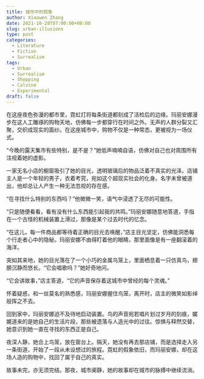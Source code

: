 ```yaml
---
title: 城市中的假象
author: Xiaowen Zhang
date: 2021-10-28T07:00:00+08:00
slug: urban-illusions
type: post
categories:
  - Literature
  - Fiction
  - Surrealism
tags:
  - Urban
  - Surrealism
  - Shopping
  - Calvino
  - Experimental
draft: false
---
```


在这座夜色弥漫的都市里，霓虹灯将每条街道都刻成了活检后的边缘。玛丽安娜漫步在这人工雕琢的购物天地，仿佛每一步都穿行在时间之外。无声的人群分裂又汇聚，交织成现实的面纱。在这座城市中，购物不仅是一种常态，更被视为一场仪式。

“今晚的露天集市有些特别，是不是？”她低声喃喃自语，仿佛对自己也对周围所有注视着她的虚影。

一家无名小店的橱窗吸引了她的目光，透明玻璃后的物品泛着不真实的光泽。店铺主人是一个年轻的男子，衣着考究，宛如这个超现实社会的化身。名字未曾被道出，他却总让人产生一种无法忽视的存在感。

“在寻找什么特别的东西吗？”他微微一笑，语气中浸透了无尽的可能性。

“只是随便看看，看有没有什么东西能引起我的共鸣。”玛丽安娜随意地答道，手指在一个古怪的机械装置上滑过，那像是某个过去时代的忆念。

“在这儿，每一件商品都等待着正确的目光去唤醒，”店主目光坚定，仿佛能洞悉每个行走者心中的隐秘。玛丽安娜不由得盯着他的眼睛，那里面像是有一座翻滚着的海洋。

突如其来地，她的目光落在了一个小巧的金属鸟笼上，里面栖息着一只仿真鸟，翅膀沉静而悠长。“它会唱歌吗？”她好奇地问。

“它会讲故事，”店主答道，“它的声音保存着这城市中曾经的每个灵魂。”

怀着疑惑，和一丝莫名的熟悉感，玛丽安娜握住鸟笼，离开时，店主的微笑如影绰般挥之不去。

回到家中，玛丽安娜迫不及待地启动装置。鸟的声音宛若唱片划过岁月的刻痕，娓娓道来的是她自己的生活片段，那些被遗落与人造光中的过往。惊惧与释然交替，她意识到她一直在寻找的东西正是自己。

夜深人静，她合上鸟笼，放在窗台上。隔天，她没有再去那店铺，而是选择走入另一条街道，开始了一段从未设想过的旅程。霓虹的假象依旧，而玛丽安娜，却在这场人造的购物中，找回了属于自己的真实。

故事未完，亦无须完结。那夜，城市阒静，她的故事却在城市的脉搏中继续流淌。